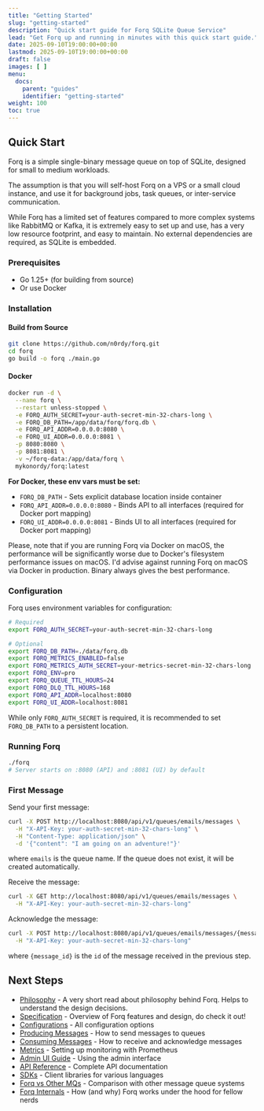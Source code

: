 ```yaml
---
title: "Getting Started"
slug: "getting-started"
description: "Quick start guide for Forq SQLite Queue Service"
lead: "Get Forq up and running in minutes with this quick start guide."
date: 2025-09-10T19:00:00+00:00
lastmod: 2025-09-10T19:00:00+00:00
draft: false
images: [ ]
menu:
  docs:
    parent: "guides"
    identifier: "getting-started"
weight: 100
toc: true
---
```


## Quick Start

Forq is a simple single-binary message queue on top of SQLite, designed for small to medium workloads. 

The assumption is that you will self-host Forq on a VPS or a small cloud instance, and use it for background jobs, task queues, or inter-service communication.

While Forq has a limited set of features compared to more complex systems like RabbitMQ or Kafka, it is extremely easy to set up and use, has a very low resource footprint, and easy to maintain. No external dependencies are required, as SQLite is embedded.

### Prerequisites

- Go 1.25+ (for building from source)
- Or use Docker

### Installation

#### Build from Source

```bash
git clone https://github.com/n0rdy/forq.git
cd forq
go build -o forq ./main.go
```

#### Docker

```bash
docker run -d \
  --name forq \
  --restart unless-stopped \
  -e FORQ_AUTH_SECRET=your-auth-secret-min-32-chars-long \
  -e FORQ_DB_PATH=/app/data/forq/forq.db \
  -e FORQ_API_ADDR=0.0.0.0:8080 \
  -e FORQ_UI_ADDR=0.0.0.0:8081 \
  -p 8080:8080 \
  -p 8081:8081 \
  -v ~/forq-data:/app/data/forq \
  mykonordy/forq:latest
```

**For Docker, these env vars must be set:**
- `FORQ_DB_PATH` - Sets explicit database location inside container
- `FORQ_API_ADDR=0.0.0.0:8080` - Binds API to all interfaces (required for Docker port mapping)
- `FORQ_UI_ADDR=0.0.0.0:8081` - Binds UI to all interfaces (required for Docker port mapping)

Please, note that if you are running Forq via Docker on macOS, the performance will be significantly worse due to Docker's filesystem performance issues on macOS.
I'd advise against running Forq on macOS via Docker in production. Binary always gives the best performance.

### Configuration

Forq uses environment variables for configuration:

```bash
# Required
export FORQ_AUTH_SECRET=your-auth-secret-min-32-chars-long                # to use for API and Admin UI authentication

# Optional
export FORQ_DB_PATH=./data/forq.db                                        # Default: OS-specific location
export FORQ_METRICS_ENABLED=false                                         # true|false (default: false)
export FORQ_METRICS_AUTH_SECRET=your-metrics-secret-min-32-chars-long     # required if FORQ_METRICS_ENABLED is true
export FORQ_ENV=pro                                                       # local|pro (default: pro)
export FORQ_QUEUE_TTL_HOURS=24                                            # Default: 24 hours
export FORQ_DLQ_TTL_HOURS=168                                             # Default: 168 hours (7 days)
export FORQ_API_ADDR=localhost:8080                                       # Default: localhost:8080
export FORQ_UI_ADDR=localhost:8081                                        # Default: localhost:8081
```

While only `FORQ_AUTH_SECRET` is required, it is recommended to set `FORQ_DB_PATH` to a persistent location.

### Running Forq

```bash
./forq
# Server starts on :8080 (API) and :8081 (UI) by default
```

### First Message

Send your first message:

```bash
curl -X POST http://localhost:8080/api/v1/queues/emails/messages \
  -H "X-API-Key: your-auth-secret-min-32-chars-long" \
  -H "Content-Type: application/json" \
  -d '{"content": "I am going on an adventure!"}'
```

where `emails` is the queue name. If the queue does not exist, it will be created automatically.

Receive the message:

```bash
curl -X GET http://localhost:8080/api/v1/queues/emails/messages \
  -H "X-API-Key: your-auth-secret-min-32-chars-long"
```

Acknowledge the message:

```bash
curl -X POST http://localhost:8080/api/v1/queues/emails/messages/{message_id}/ack \
  -H "X-API-Key: your-auth-secret-min-32-chars-long"
```

where `{message_id}` is the `id` of the message received in the previous step.

## Next Steps

- [Philosophy](/documentation-portal/docs/guides/philosophy/) - A very short read about philosophy behind Forq. Helps to understand the design decisions.
- [Specification](/documentation-portal/docs/guides/specification/) - Overview of Forq features and design, do check it out!
- [Configurations](/documentation-portal/docs/guides/configurations/) - All configuration options
- [Producing Messages](/documentation-portal/docs/guides/producing-messages/) - How to send messages to queues
- [Consuming Messages](/documentation-portal/docs/guides/consuming-messages/) - How to receive and acknowledge messages
- [Metrics](/documentation-portal/docs/guides/metrics/) - Setting up monitoring with Prometheus
- [Admin UI Guide](/documentation-portal/docs/guides/admin-ui/) - Using the admin interface
- [API Reference](/documentation-portal/docs/reference/api/) - Complete API documentation
- [SDKs](/documentation-portal/docs/reference/sdks/) - Client libraries for various languages
- [Forq vs Other MQs](/documentation-portal/docs/guides/forq-vs-other-mqs/) - Comparison with other message queue systems
- [Forq Internals](/documentation-portal/docs/guides/internals/) - How (and why) Forq works under the hood for fellow nerds
